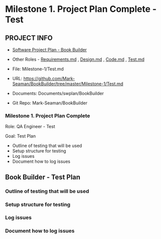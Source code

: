 # Milestone 1. Project Plan Complete - Test


## PROJECT INFO

* [Software Project Plan - Book Builder](../Index.md)

* Other Roles - [Requirements.md](Requirements.md)
, [Design.md](Design.md)
, [Code.md](Code.md)
, [Test.md](Test.md)



* File: Milestone-1/Test.md

* URL: https://github.com/Mark-Seaman/BookBuilder/tree/master/Milestone-1/Test.md

* Documents: Documents/swplan/BookBuilder

* Git Repo: Mark-Seaman/BookBuilder




### Milestone 1. Project Plan Complete



Role: QA Engineer - Test

Goal: Test Plan

* Outline of testing that will be used
* Setup structure for testing
* Log issues
* Document how to log issues



## Book Builder - Test Plan



### Outline of testing that will be used


### Setup structure for testing


### Log issues


### Document how to log issues
